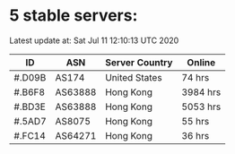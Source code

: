 # 5 stable servers:

Latest update at: Sat Jul 11 12:10:13 UTC 2020

| ID | ASN | Server Country | Online |
| -- | --- | -------------- | ------ |
| #.D09B | AS174 | United States | 74 hrs |
| #.B6F8 | AS63888 | Hong Kong | 3984 hrs |
| #.BD3E | AS63888 | Hong Kong | 5053 hrs |
| #.5AD7 | AS8075 | Hong Kong | 55 hrs |
| #.FC14 | AS64271 | Hong Kong | 36 hrs |

